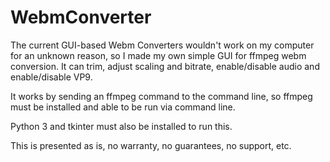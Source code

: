 # WebmConverter

The current GUI-based Webm Converters wouldn't work on my computer for an unknown reason, so I made my own simple GUI for ffmpeg webm conversion. It can trim, adjust scaling and bitrate, enable/disable audio and enable/disable VP9.

It works by sending an ffmpeg command to the command line, so ffmpeg must be installed and able to be run via command line.

Python 3 and tkinter must also be installed to run this.

This is presented as is, no warranty, no guarantees, no support, etc.
